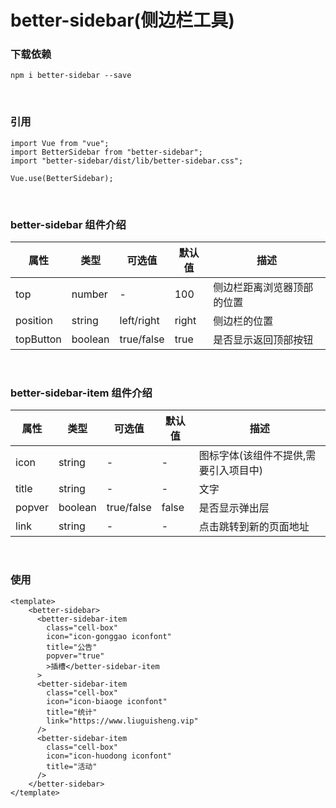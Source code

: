 # better-sidebar(侧边栏工具)

### 下载依赖

```
npm i better-sidebar --save
```
<br/>

### 引用

```
import Vue from "vue";
import BetterSidebar from "better-sidebar";
import "better-sidebar/dist/lib/better-sidebar.css";

Vue.use(BetterSidebar);
```
<br/>

### better-sidebar 组件介绍

属性 | 类型 | 可选值 | 默认值 | 描述
-- | -- | -- | -- | --
top | number | - | 100 | 侧边栏距离浏览器顶部的位置
position | string | left/right | right |侧边栏的位置
topButton | boolean | true/false | true | 是否显示返回顶部按钮

<br/>

### better-sidebar-item 组件介绍

属性 | 类型 | 可选值 | 默认值 | 描述
-- | -- | -- | -- | --
icon | string | - | - | 图标字体(该组件不提供,需要引入项目中)
title | string | - | - | 文字
popver | boolean | true/false | false | 是否显示弹出层
link | string | - | - | 点击跳转到新的页面地址

<br/>


### 使用

```
<template>
    <better-sidebar>
      <better-sidebar-item
        class="cell-box"
        icon="icon-gonggao iconfont"
        title="公告"
        popver="true"
        >插槽</better-sidebar-item
      >
      <better-sidebar-item
        class="cell-box"
        icon="icon-biaoge iconfont"
        title="统计"
        link="https://www.liuguisheng.vip"
      />
      <better-sidebar-item
        class="cell-box"
        icon="icon-huodong iconfont"
        title="活动"
      />
    </better-sidebar>
</template>

```
